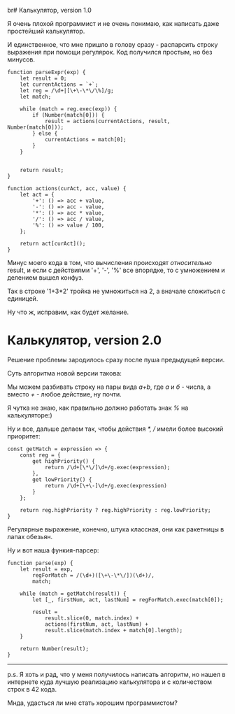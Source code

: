 br# Калькулятор, version 1.0

Я очень плохой программист и не очень понимаю, как написать даже простейший калькулятор.

И единственное, что мне пришло в голову сразу - распарсить строку выражения при помощи регулярок.
Код получился простым, но без минусов.

    function parseExpr(exp) {
        let result = 0;
        let currentActions = `+`;
        let reg = /\d+|[\+\-\*\/\%]/g;
        let match;

        while (match = reg.exec(exp)) {
            if (Number(match[0])) {
                result = actions(currentActions, result, Number(match[0]));
            } else {
                currentActions = match[0];
            }
        }


        return result;
    }

    function actions(curAct, acc, value) {
        let act = {
            '+': () => acc + value,
            '-': () => acc - value,
            '*': () => acc * value,
            '/': () => acc / value,
            '%': () => value / 100,
        };

        return act[curAct]();
    }

Минус моего кода в том, что вычисления происходят _относительно_ result, и если с действиями '+', '-', '%' все впорядке, то с умножением и делением вышел конфуз.

Так в строке '1+3*2' тройка не умножиться на 2, а вначале сложиться с единицей.

Ну что ж, исправим, как будет желание.

# Калькулятор, version 2.0

Решение проблемы зародилось сразу после пуша предыдущей версии. 

Суть алгоритма новой версии такова: 

Мы можем разбивать строку на пары вида _a+b_, где _а_ и _б_ - числа, а вместо _+_ - любое действие, ну почти.

Я чутка не знаю, как правильно должно работать знак _%_ на калькуляторе:)

Ну и все, дальше делаем так, чтобы действия _*, /_ имели более высокий приоритет:

    const getMatch = expression => {
        const reg = {
            get highPriority() {
                return /\d+[\*\/]\d+/g.exec(expression);
            },
            get lowPriority() {
                return /\d+[\+\-]\d+/g.exec(expression) 
            }
        };

        return reg.highPriority ? reg.highPriority : reg.lowPriority;
    }

Регулярные выражение, конечно, штука классная, они как ракетницы в лапах обезьян.

Ну и вот наша функия-парсер:

    function parse(exp) {
        let result = exp,
            regForMatch = /(\d+)([\+\-\*\/])(\d+)/,
            match;

        while (match = getMatch(result)) {
            let [_, firstNum, act, lastNum] = regForMatch.exec(match[0]);

            result =
                result.slice(0, match.index) +
                actions(firstNum, act, lastNum) +
                result.slice(match.index + match[0].length);
        }

        return Number(result);
    }

___
p.s.
Я хоть и рад, что у меня получилось написать алгоритм, но нашел в интернете куда лучшую реализацию калькулятора и с количеством строк в 42 кода.

Мнда, удасться ли мне стать хорошим программистом?